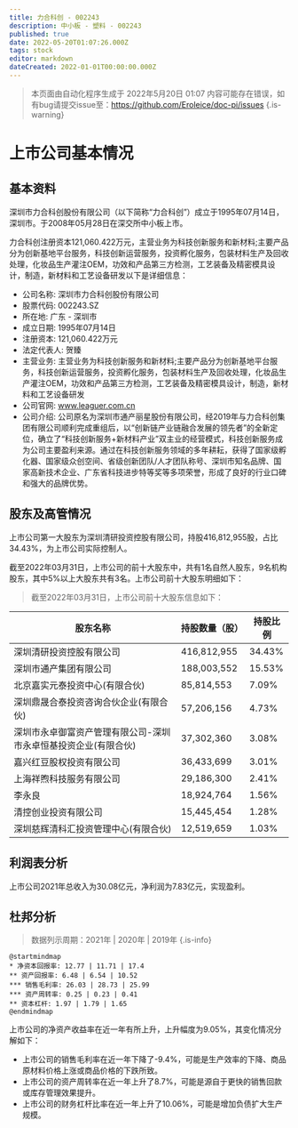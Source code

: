 ```yaml
---
title: 力合科创 - 002243
description: 中小板 - 塑料 - 002243
published: true
date: 2022-05-20T01:07:26.000Z
tags: stock
editor: markdown
dateCreated: 2022-01-01T00:00:00.000Z
---
```


> 本页面由自动化程序生成于 2022年5月20日 01:07
> 内容可能存在错误，如有bug请提交issue至：https://github.com/Eroleice/doc-pi/issues
{.is-warning}

# 上市公司基本情况

## 基本资料

深圳市力合科创股份有限公司（以下简称“力合科创”）成立于1995年07月14日，深圳市。于2008年05月28日在深交所中小板上市。

力合科创注册资本121,060.422万元，主营业务为科技创新服务和新材料;主要产品分为创新基地平台服务，科技创新运营服务，投资孵化服务，包装材料生产及回收处理，化妆品生产灌注OEM，功效和产品第三方检测，工艺装备及精密模具设计，制造，新材料和工艺设备研发以下是详细信息：

- 公司名称: 深圳市力合科创股份有限公司
- 股票代码: 002243.SZ
- 所在地: 广东 - 深圳市
- 成立日期: 1995年07月14日
- 注册资本: 121,060.422万元
- 法定代表人: 贺臻
- 主营业务: 主营业务为科技创新服务和新材料;主要产品分为创新基地平台服务，科技创新运营服务，投资孵化服务，包装材料生产及回收处理，化妆品生产灌注OEM，功效和产品第三方检测，工艺装备及精密模具设计，制造，新材料和工艺设备研发
- 公司官网: www.leaguer.com.cn
- 公司介绍: 公司原名为深圳市通产丽星股份有限公司，经2019年与力合科创集团有限公司顺利完成重组后，以“创新链产业链融合发展的领先者”的全新定位，确立了“科技创新服务+新材料产业”双主业的经营模式，科技创新服务成为公司主要盈利来源。通过在科技创新服务领域的多年耕耘，获得了国家级孵化器、国家级众创空间、省级创新团队/人才团队称号、深圳市知名品牌、国家高新技术企业、广东省科技进步特等奖等多项荣誉，形成了良好的行业口碑和强大的品牌优势。


## 股东及高管情况

上市公司第一大股东为深圳清研投资控股有限公司，持股416,812,955股，占比34.43%，为上市公司实际控制人。

截至2022年03月31日，上市公司的前十大股东中，共有1名自然人股东，9名机构股东，其中5%以上大股东共有3名。上市公司前十大股东明细如下：

> 截至2022年03月31日，上市公司前十大股东信息如下：

| 股东名称 | 持股数量（股） | 持股比例 |
| --- | --- | --- |
| 深圳清研投资控股有限公司 | 416,812,955 | 34.43% |
| 深圳市通产集团有限公司 | 188,003,552 | 15.53% |
| 北京嘉实元泰投资中心(有限合伙) | 85,814,553 | 7.09% |
| 深圳鼎晟合泰投资咨询合伙企业(有限合伙) | 57,206,156 | 4.73% |
| 深圳市永卓御富资产管理有限公司-深圳市永卓恒基投资企业(有限合伙) | 37,302,360 | 3.08% |
| 嘉兴红豆股权投资有限公司 | 36,433,699 | 3.01% |
| 上海祥煦科技服务有限公司 | 29,186,300 | 2.41% |
| 李永良 | 18,924,764 | 1.56% |
| 清控创业投资有限公司 | 15,445,454 | 1.28% |
| 深圳慈辉清科汇投资管理中心(有限合伙) | 12,519,659 | 1.03% |




## 利润表分析

上市公司2021年总收入为30.08亿元，净利润为7.83亿元，实现盈利。

## 杜邦分析

> 数据列示周期：2021年 | 2020年 | 2019年
{.is-info}

```plantuml
@startmindmap
* 净资本回报率: 12.77 | 11.71 | 17.4
** 资产回报率: 6.48 | 6.54 | 10.52
*** 销售毛利率: 26.03 | 28.73 | 25.99
*** 资产周转率: 0.25 | 0.23 | 0.41
** 资本杠杆: 1.97 | 1.79 | 1.65
@endmindmap
```

上市公司的净资产收益率在近一年有所上升，上升幅度为9.05%，其变化情况分解如下：
- 上市公司的销售毛利率在近一年下降了-9.4%，可能是生产效率的下降、商品原材料价格上涨或商品价格的下跌所致。
- 上市公司的资产周转率在近一年上升了8.7%，可能是源自于更快的销售回款或库存管理效果提升。
- 上市公司的财务杠杆比率在近一年上升了10.06%，可能是增加负债扩大生产规模。

